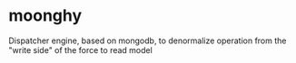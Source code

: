 moonghy
=======

Dispatcher engine, based on mongodb, to denormalize operation from the "write side" of the force to read model
